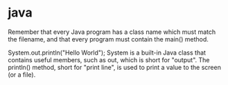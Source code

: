# java

Remember that every Java program has a class name which must match the filename, and that every program must contain the main() method.

System.out.println("Hello World");
System is a built-in Java class that contains useful members, such as out, which is short for "output". The println() method, short for "print line", is used to print a value to the screen (or a file).
